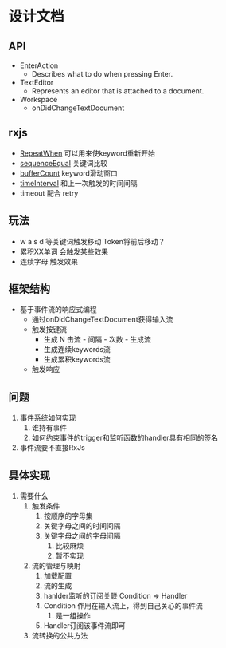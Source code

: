 # 设计文档

## API

- EnterAction
  - Describes what to do when pressing Enter.
- TextEditor
  - Represents an editor that is attached to a document.
- Workspace
  - onDidChangeTextDocument
  
## rxjs
- [RepeatWhen](https://rxjs-dev.firebaseapp.com/api/operators/repeatWhen) 可以用来使keyword重新开始
- [sequenceEqual](https://rxjs-dev.firebaseapp.com/api/operators/sequenceEqual) 关键词比较
- [bufferCount](https://rxjs-dev.firebaseapp.com/api/operators/bufferCount) keyword滑动窗口
- [timeInterval](https://rxjs-dev.firebaseapp.com/api/operators/timeInterval) 和上一次触发的时间间隔
- timeout 配合 retry


## 玩法
- w a s d 等关键词触发移动 Token将前后移动？
- 累积XX单词 会触发某些效果
- 连续字母 触发效果
  
## 框架结构
- 基于事件流的响应式编程
  - 通过onDidChangeTextDocument获得输入流
  - 触发按键流
    - 生成 N 击流  - 间隔 - 次数 - 生成流
    - 生成连续keywords流
    - 生成累积keywords流
  - 触发响应

## 问题
1. 事件系统如何实现
   1. 谁持有事件
   2. 如何约束事件的trigger和监听函数的handler具有相同的签名
2. 事件流要不直接RxJs

## 具体实现
1. 需要什么
   1. 触发条件
      1. 按顺序的字母集
      2. 关键字母之间的时间间隔
      3. 关键字母之间的字母间隔
         1. 比较麻烦
         2. 暂不实现
   2. 流的管理与映射
      1. 加载配置
      3. 流的生成
      4. hanlder监听的订阅关联  Condition => Handler
      5. Condition 作用在输入流上，得到自己关心的事件流
         1. 是一组操作
      6. Handler订阅该事件流即可
   3. 流转换的公共方法
  